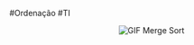 #Ordenação   #TI











<div style="text-align: center;">
  <img src="shellsort.gif" alt="GIF Merge Sort">
</div>